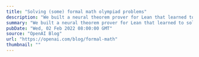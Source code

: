 ```yaml
---
title: "Solving (some) formal math olympiad problems"
description: "We built a neural theorem prover for Lean that learned to solve a variety of challenging high-school olympiad problems, including problems from the AMC12 and AIME competitions, as well as two problems adapted from the IMO."
summary: "We built a neural theorem prover for Lean that learned to solve a variety of challenging high-school olympiad problems, including problems from the AMC12 and AIME competitions, as well as two problems adapted from the IMO."
pubDate: "Wed, 02 Feb 2022 08:00:00 GMT"
source: "OpenAI Blog"
url: "https://openai.com/blog/formal-math"
thumbnail: ""
---
```


